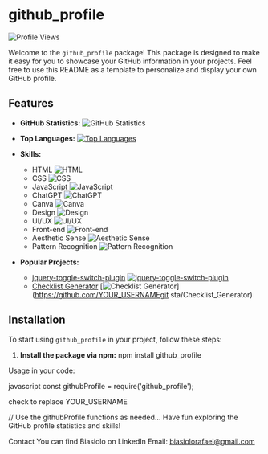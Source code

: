 # github_profile

![Profile Views](https://komarev.com/ghpvc/?username=YOUR_USERNAME)

Welcome to the `github_profile` package! This package is designed to make it easy for you to showcase your GitHub information in your projects. Feel free to use this README as a template to personalize and display your own GitHub profile.

## Features

- **GitHub Statistics:**
  ![GitHub Statistics](https://github-readme-stats.vercel.app/api?username=YOUR_USERNAME&show_icons=true&theme=radical&count_private=true)

- **Top Languages:**
  [![Top Languages](https://github-readme-stats.vercel.app/api/top-langs/?username=YOUR_USERNAME)](https://github.com/anuraghazra/github-readme-stats)

- **Skills:**
  - HTML ![HTML](https://img.shields.io/badge/HTML-orange?style=for-the-badge&logo=html5&logoColor=black)
  - CSS ![CSS](https://img.shields.io/badge/CSS-007ec6?style=for-the-badge&logo=css3&logoColor=black)
  - JavaScript ![JavaScript](https://img.shields.io/badge/JavaScript-yellow?style=for-the-badge&logo=javascript&logoColor=black)
  - ChatGPT ![ChatGPT](https://img.shields.io/badge/ChatGPT-98cf?style=for-the-badge&logo=openai&logoColor=black)
  - Canva ![Canva](https://img.shields.io/badge/Canva-ff7ec6?style=for-the-badge&logo=canva&logoColor=black)
  - Design ![Design](https://img.shields.io/badge/Design-Advanced-green)
  - UI/UX ![UI/UX](https://img.shields.io/badge/UI/UX-Advanced-green)
  - Front-end ![Front-end](https://img.shields.io/badge/Front--end-Advanced-green)
  - Aesthetic Sense ![Aesthetic Sense](https://img.shields.io/badge/Aesthetic%20Sense-High-orange)
  - Pattern Recognition ![Pattern Recognition](https://img.shields.io/badge/Pattern%20Recognition-Proficient-yellow)

- **Popular Projects:**
  - [jquery-toggle-switch-plugin](https://github.com/YOUR_USERNAME/jquery-toggle-switch-plugin)
    [![jquery-toggle-switch-plugin](https://github-readme-stats.vercel.app/api/pin/?username=YOUR_USERNAME&repo=jquery-toggle-switch-plugin&show_icons=true&theme=radical)](https://github.com/YOUR_USERNAME/jquery-toggle-switch-plugin)
  - [Checklist Generator](https://github.com/YOUR_USERNAME/Checklist_Generator)
    [![Checklist Generator](https://github-readme-stats.vercel.app/api/pin/?username=YOUR_USERNAME&repo=Checklist_Generator&show_icons=true&theme=radical)](https://github.com/YOUR_USERNAMEgit sta/Checklist_Generator)

## Installation

To start using `github_profile` in your project, follow these steps:

1. **Install the package via npm:**
   npm install github_profile
   
Usage in your code:

javascript
const githubProfile = require('github_profile');

check to replace YOUR_USERNAME

// Use the githubProfile functions as needed...
Have fun exploring the GitHub profile statistics and skills!

Contact
You can find Biasiolo on LinkedIn
Email: biasiolorafael@gmail.com